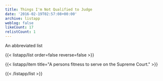 ```yaml
---
title: Things I'm Not Qualified to Judge
date: '2016-02-19T02:57:08+00:00'
archive: listapp
weblog: false
likeCount: 17
relistCount: 1
---
```


An abbreviated list

<!--more-->

{{< listapp/list order=false reverse=false >}}

   {{< listapp/item title="A persons fitness to serve on the Supreme Court." >}}

{{< /listapp/list >}}
